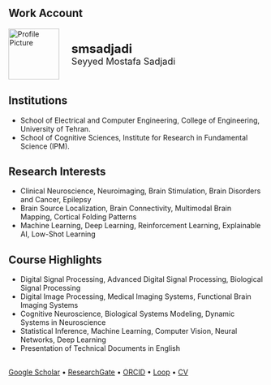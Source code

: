 ## Work Account

<p align="left">
  <a href="https://github.com/smsadjadi-veca" style="text-decoration: none;">
    <img src="177878874.png" alt="Profile Picture" width="100" height="100" style="vertical-align: middle">
  </a>
  <span style="display: inline-block; vertical-align: middle; margin-left: 20px;">
    <a href="https://github.com/smsadjadi-veca" style="text-decoration: none; color: inherit;">
      <strong><font size="5">smsadjadi</font></strong><br>
      <font size="4">Seyyed Mostafa Sadjadi</font>
    </a>
  </span>
</p>

## Institutions  
- School of Electrical and Computer Engineering, College of Engineering, University of Tehran.  
- School of Cognitive Sciences, Institute for Research in Fundamental Science (IPM).  
## Research Interests  
- Clinical Neuroscience, Neuroimaging, Brain Stimulation, Brain Disorders and Cancer, Epilepsy  
- Brain Source Localization, Brain Connectivity, Multimodal Brain Mapping, Cortical Folding Patterns  
- Machine Learning, Deep Learning, Reinforcement Learning, Explainable AI, Low-Shot Learning  
## Course Highlights
- Digital Signal Processing, Advanced Digital Signal Processing, Biological Signal Processing  
- Digital Image Processing, Medical Imaging Systems, Functional Brain Imaging Systems  
- Cognitive Neuroscience, Biological Systems Modeling, Dynamic Systems in Neuroscience  
- Statistical Inference, Machine Learning, Computer Vision, Neural Networks, Deep Learning  
- Presentation of Technical Documents in English  
##  
[Google Scholar](https://scholar.google.com/citations?user=Eaz5eDQAAAAJ&hl=en&oi=ao) • [ResearchGate](https://www.researchgate.net/profile/Seyyed-Mostafa-Sadjadi) • [ORCID](https://orcid.org/0000-0001-7579-2434) • [Loop](https://loop.frontiersin.org/people/1290643/overview) • [CV](https://drive.google.com/file/d/1F2ANtLHzXYIfMHvbaP5GpYGp0-4II0Rd/view)  
